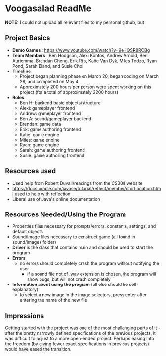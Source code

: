 # Voogasalad ReadMe
**NOTE:** I could not upload all relevant files to my personal github, but 
## Project Basics
- **Demo Games** :  https://www.youtube.com/watch?v=9eHQSR8RCBg
- **Team Members** : Ben Hodgson, Alexi Kontos, Andrew Arnold, Ben Auriemma, Brendan Cheng, Erik Riis, Katie Van Dyk, Miles Todzo, Ryan Pond, Sarah Bland, and Susie Choi
- **Timeline**
    - Project began planning phase on March 20, began coding on March 28, and completed on May 4
    - Approximately 200 hours per person were spent working on this project (for a total of approximately 2200 hours)
- **Roles**
    - Ben H: backend basic objects/structure
    - Alexi: gameplayer frontend
    - Andrew: gameplayer frontend
    - Ben A: sound/gameplayer backend
    - Brendan: game data
    - Erik: game authoring frontend
    - Katie: game engine
    - Miles: game engine
    - Ryan: game engine
    - Sarah: game authoring frontend
    - Susie: game authoring frontend
## Resources used
- Used help from Robert Duvall/readings from the CS308 website
- https://docs.oracle.com/javase/tutorial/reflect/member/ctorLocation.html used to help with reflection
- Liberal use of Java's online documentation
## Resources Needed/Using the Program
- Properties files necessary for prompts/errors, constants, settings, and default objects
- Sound/image files necessary to construct game (all found in sound/images folder)
- **Driver** is the class that contains main and should be used to start the program
- **Errors**
    - no errors should completely crash the program without notifying the user
        - if a sound file not of .wav extension is chosen, the program will show bugs, but will not crash completely
- **Information about using the program** (all else should be self-explanatory)
    - to select a new image in the image selectors, press enter after entering the name of the new file

## Impressions

Getting started with the project was one of the most challenging parts of it - after the pretty narrowly defined specifications of the previous projects, it was difficult to adjust to a more open-ended project. Perhaps easing into the freedom (by giving fewer exact specifications in previous projects) would have eased the transition.
